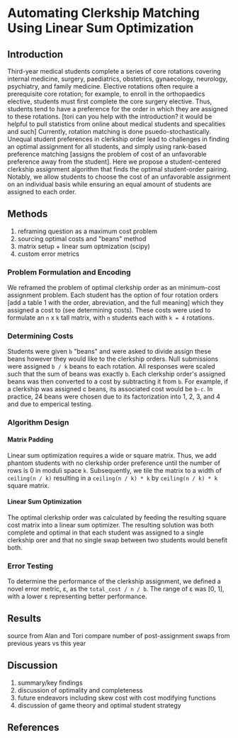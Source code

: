 # Automating Clerkship Matching Using Linear Sum Optimization
## Introduction
Third-year medical students complete a series of core rotations covering internal medicine, surgery, paediatrics, obstetrics, gynaecology, neurology, psychiatry, and family medicine. Elective rotations often require a prerequisite core rotation; for example, to enroll in the orthopaedics elective, students must first complete the core surgery elective. Thus, students tend to have a preference for the order in which they are assigned to these rotations. 
[tori can you help with the introduction? it would be helpful to pull statistics from online about medical students and specalities and such]
Currently, rotation matching is done psuedo-stochastically. Unequal student preferences in clerkship order lead to challenges in finding an optimal assignment for all students, and simply using rank-based preference matching [assigns the problem of cost of an unfavorable preference away from the student]. Here we propose a student-centered clerkship assignment algorithm that finds the optimal student-order pairing. Notably, we allow students to choose the cost of an unfavorable assignment on an individual basis while ensuring an equal amount of students are assigned to each order.
## Methods
1. reframing question as a maximum cost problem
2. sourcing optimal costs and "beans" method 
3. matrix setup + linear sum optmization (scipy)
4. custom error metrics
### Problem Formulation and Encoding
We reframed the problem of optimal clerkship order as an minimum-cost assignment problem. Each student has the option of four rotation orders [add a table 1 with the order, abreviation, and the full meaning] which they assigned a cost to (see determining costs). These costs were used to formulate an `n` x `k` tall matrix, with `n` students each with `k = 4` rotations.
### Determining Costs 
Students were given `b` "beans" and were asked to divide assign these beans however they would like to the clerkship orders. Null submissions were assigned `b / k` beans to each rotation. All responses were scaled such that the sum of beans was exactly `b`. Each clerkship order's assigned beans was then converted to a cost by subtracting it from `b`. For example, if a clerkship was assigned c beans, its associated cost would be `b-c`.  In practice, 24 beans were chosen due to its factorization into 1, 2, 3, and 4 and due to emperical testing.
### Algorithm Design
#### Matrix Padding
Linear sum optimization requires a wide or square matrix. Thus, we add phantom students with no clerkship order preference until the number of rows is 0 in moduli space `k`. Subsequently, we tile the matrix to a width of `ceiling(n / k)` resulting in a `ceiling(n / k) * k` by `ceiling(n / k) * k` square matrix.
#### Linear Sum Optimization
The optimal clerkship order was calculated by feeding the resulting square cost matrix into a linear sum optimizer. The resulting solution was both complete and optimal in that each student was assigned to a single clerkship orer and that no single swap between two students would benefit both.
### Error Testing
To determine the performance of the clerkship assignment, we defined a novel error metric, ε, as the `total_cost / n / b`. The range of ε was [0, 1], with a lower ε representing better performance. 
## Results
source from Alan and Tori
compare number of post-assignment swaps from previous years vs this year
## Discussion
1. summary/key findings
2. discussion of optimality and completeness
3. future endeavors including skew cost with cost modifying functions
4. discussion of game theory and optimal student strategy
## References